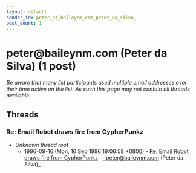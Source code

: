 ```yaml
---
layout: default
sender_id: peter_at_baileynm_com_peter_da_silva_
post_count: 1
---
```


# peter<span>@</span>baileynm.com (Peter da Silva) (1 post)

_Be aware that many list participants used multiple email addresses over their time active on the list. As such this page may not contain all threads available._

## Threads

### Re: Email Robot draws fire from CypherPunkz
+ _Unknown thread root_
  + 1996-09-16 (Mon, 16 Sep 1996 19:06:58 +0800) - [Re: Email Robot draws fire from CypherPunkz](/archive/1996/09/07150e558c9f7a5fda0f958c1814d4d5b5e6e46f45b143f0b5a8bf66d8cdd606) - _peter@baileynm.com (Peter da Silva)_

